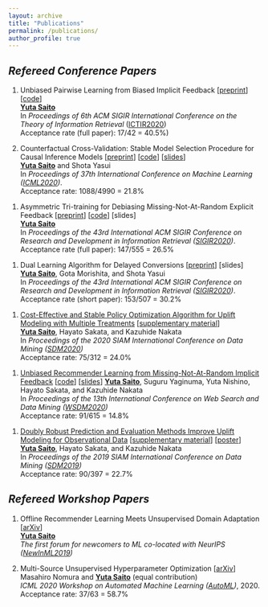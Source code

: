 ```yaml
---
layout: archive
title: "Publications"
permalink: /publications/
author_profile: true
---
```


## _Refereed Conference Papers_

1. Unbiased Pairwise Learning from Biased Implicit Feedback [[preprint](https://usaito.github.io/files/ICTIR2020_UBPR.pdf)] [[code](https://github.com/usaito/unbiased-pairwise-rec)]<br>
<u>**Yuta Saito**</u> <br>
In *Proceedings of 6th ACM SIGIR International Conference on the Theory of Information Retrieval* ([ICTIR2020](https://ictir2020.org/#about)) <br>
Acceptance rate (full paper): 17/42 = 40.5%)

1. Counterfactual Cross-Validation: Stable Model Selection Procedure for Causal Inference Models  [[preprint](https://usaito.github.io/files/ICML2020_CFCV.pdf)] [[code](https://github.com/usaito/counterfactual-cv)] [[slides](https://usaito.github.io/files/cfcv-slide.pdf)]<br>
<u>**Yuta Saito**</u> and Shota Yasui <br>
In _Proceedings of 37th International Conference on Machine Learning ([ICML2020](https://icml.cc/))_. <br>
Acceptance rate: 1088/4990 = 21.8%

<!--
1. <u>Yuta Saito</u>. “**Counterfactual Cross-Validation: Stable Model Selection Procedure for Causal Inference Models**''. In _Proceedings of 37th International Conference on Machine Learning ([ICML2020](https://icml.cc/))_. [[preprint](https://usaito.github.io/files/ICML2020_CFCV.pdf)] [[code](https://github.com/usaito/counterfactual-cv)] [[slides](https://usaito.github.io/files/cfcv-slide.pdf)] <br>
Acceptance rate: 1088/4990 = 21.8%
-->

1. Asymmetric Tri-training for Debiasing Missing-Not-At-Random Explicit Feedback [[preprint](https://usaito.github.io/files/SIGIR2020_ATMF.pdf)] [[code](https://github.com/usaito/asymmetric-tri-rec-real)] [slides] <br>
<u>**Yuta Saito**</u> <br>
In _Proceedings of the 43rd International ACM SIGIR Conference on Research and Development in Information Retrieval ([SIGIR2020](https://sigir.org/sigir2020/))_. <br>
Acceptance rate (full paper): 147/555 = 26.5%

<!--
1. <u>Yuta Saito</u>. “**Asymmetric Tri-training for Debiasing Missing-Not-At-Random Explicit Feedback**''. In _Proceedings of the 43rd International ACM SIGIR Conference on Research and Development in Information Retrieval ([SIGIR2020](https://sigir.org/sigir2020/))_. [[preprint](https://usaito.github.io/files/SIGIR2020_ATMF.pdf)] [[code](https://github.com/usaito/asymmetric-tri-rec-real)] [slides] <br>
Acceptance rate (full paper): 147/555 = 26.5%
-->

1. Dual Learning Algorithm for Delayed Conversions [[preprint](https://arxiv.org/abs/1910.01847)] [slides] <br>
<u>**Yuta Saito**</u>, Gota Morishita, and Shota Yasui <br>
In _Proceedings of the 43rd International ACM SIGIR Conference on Research and Development in Information Retrieval ([SIGIR2020](https://sigir.org/sigir2020/))_. <br>
Acceptance rate (short paper): 153/507 = 30.2%

<!--
1. <u>Yuta Saito</u>, Gota Morishita, and Shota Yasui. “**Dual Learning Algorithm for Delayed Conversions**''. In _Proceedings of the 43rd International ACM SIGIR Conference on Research and Development in Information Retrieval ([SIGIR2020](https://sigir.org/sigir2020/))_. [[paper](https://arxiv.org/abs/1910.01847)] [slides] <br>
Acceptance rate (short paper): 153/507 = 30.2%
-->

1. [Cost-Effective and Stable Policy Optimization Algorithm for Uplift Modeling with Multiple Treatments]((https://epubs.siam.org/doi/abs/10.1137/1.9781611976236.46)) [[supplementary material](https://usaito.github.io/files/varts.pdf)] <br>
<u>**Yuta Saito**</u>, Hayato Sakata, and Kazuhide Nakata <br>
In _Proceedings of the 2020 SIAM International Conference on Data Mining ([SDM2020](https://www.siam.org/conferences/cm/conference/sdm20))_ <br>
Acceptance rate: 75/312 = 24.0%

<!--
1. <u>Yuta Saito</u>, Hayato Sakata, and Kazuhide Nakata. “**Cost-Effective and Stable Policy Optimization Algorithm for Uplift Modeling with Multiple Treatments**''. In _Proceedings of the 2020 SIAM International Conference on Data Mining ([SDM2020](https://www.siam.org/conferences/cm/conference/sdm20))_. [[paper](https://epubs.siam.org/doi/abs/10.1137/1.9781611976236.46)] <br>
Acceptance rate: 75/312 = 24.0%
-->

1. [Unbiased Recommender Learning from Missing-Not-At-Random Implicit Feedback](https://dl.acm.org/doi/abs/10.1145/3336191.3371783) [[code](https://github.com/usaito/unbiased-implicit-rec-real)] [[slides](https://usaito.github.io/files/relmf-slide.pdf)]
<u>**Yuta Saito**</u>, Suguru Yaginuma, Yuta Nishino, Hayato Sakata, and Kazuhide Nakata <br>
In _Proceedings of the 13th International Conference on Web Search and Data Mining ([WSDM2020](http://www.wsdm-conference.org/2020/registration.php))_ <br>
Acceptance rate: 91/615 = 14.8%

<!--
1. <u>Yuta Saito</u>, Suguru Yaginuma, Yuta Nishino, Hayato Sakata, and Kazuhide Nakata. “**Unbiased Recommender Learning from Missing-Not-At-Random Implicit Feedback**''. In _Proceedings of the 13th International Conference on Web Search and Data Mining ([WSDM2020](http://www.wsdm-conference.org/2020/registration.php))_. [[paper](https://dl.acm.org/doi/abs/10.1145/3336191.3371783)] [[code](https://github.com/usaito/unbiased-implicit-rec-real)] [[slides](https://usaito.github.io/files/relmf-slide.pdf)] [[poster](https://usaito.github.io/files/relmf-poster.pdf)] <br>
Acceptance rate: 91/615 = 14.8%
-->

1. [Doubly Robust Prediction and Evaluation Methods Improve Uplift Modeling for Observational Data](https://www.siam.org/conferences/cm/conference/sdm19) [[supplementary material](https://usaito.github.io/files/SDM19_appendix.pdf)] [[poster](https://usaito.github.io/files/SDM19_poster.pdf)] <br>
<u>**Yuta Saito**</u>, Hayato Sakata, and Kazuhide Nakata <br>
In _Proceedings of the 2019 SIAM International Conference on Data Mining ([SDM2019](https://www.siam.org/conferences/cm/conference/sdm19))_ <br>
Acceptance rate: 90/397 = 22.7%

<!--
1. <u>Yuta Saito</u>, Hayato Sakata, and Kazuhide Nakata. “**Doubly Robust Prediction and Evaluation Methods Improve Uplift Modeling for Observational Data**''.  In _Proceedings of the 2019 SIAM International Conference on Data Mining ([SDM2019](https://www.siam.org/conferences/cm/conference/sdm19))_. [[paper](https://epubs.siam.org/doi/abs/10.1137/1.9781611975673.53)] [[supplementary material](https://usaito.github.io/files/SDM19_appendix.pdf)] [[poster](https://usaito.github.io/files/SDM19_poster.pdf)] <br>
Acceptance rate: 90/397 = 22.7%
-->

## _Refereed Workshop Papers_

1. Offline Recommender Learning Meets Unsupervised Domain Adaptation [[arXiv](https://arxiv.org/abs/1910.07295)] <br>
<u>**Yuta Saito**</u> <br>
_The first forum for newcomers to ML co-located with NeurIPS ([NewInML2019](https://nehzux.github.io/NewInML2019/))_

1. Multi-Source Unsupervised Hyperparameter Optimization [[arXiv](https://arxiv.org/abs/2006.10600)] <br>
Masahiro Nomura and <u>**Yuta Saito**</u> (equal contribution) <br>
_ICML 2020 Workshop on Automated Machine Learning ([AutoML](https://sites.google.com/view/automl2020/home?authuser=0))_, 2020.
Acceptance rate: 37/63 = 58.7%

<!--
1. Unbiased Lift-based Bidding System <br>
Daisuke Moriwaki, Yuta Hayakawa, Isshu Munemasa, <u>**Yuta Saito**</u>, and Akira Matsui <br>

1. A Large-scale Open Dataset for Bandit Algorithms [[arXiv]]() [[code]()] <br>
<u>**Yuta Saito**</u>, Shunsuke Aihara, Megumi Matsutani, and Yusuke Narita
-->
